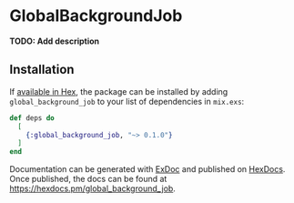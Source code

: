 # GlobalBackgroundJob

**TODO: Add description**

## Installation

If [available in Hex](https://hex.pm/docs/publish), the package can be installed
by adding `global_background_job` to your list of dependencies in `mix.exs`:

```elixir
def deps do
  [
    {:global_background_job, "~> 0.1.0"}
  ]
end
```

Documentation can be generated with [ExDoc](https://github.com/elixir-lang/ex_doc)
and published on [HexDocs](https://hexdocs.pm). Once published, the docs can
be found at <https://hexdocs.pm/global_background_job>.


